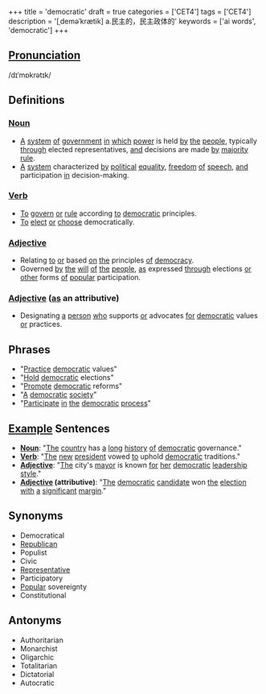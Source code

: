 +++
title = 'democratic'
draft = true
categories = ['CET4']
tags = ['CET4']
description = '[ˌdeməˈkrætik] a.民主的，民主政体的'
keywords = ['ai words', 'democratic']
+++

## [Pronunciation](/en/post/pronunciation/)
/dɪˈmɒkrətɪk/

## Definitions
### [Noun](/en/post/noun/)
- [A](/en/post/a/) [system](/en/post/system/) [of](/en/post/of/) [government](/en/post/government/) [in](/en/post/in/) [which](/en/post/which/) [power](/en/post/power/) is held [by](/en/post/by/) [the](/en/post/the/) [people](/en/post/people/), typically [through](/en/post/through/) elected representatives, [and](/en/post/and/) decisions are made [by](/en/post/by/) [majority](/en/post/majority/) [rule](/en/post/rule/).
- [A](/en/post/a/) [system](/en/post/system/) characterized [by](/en/post/by/) [political](/en/post/political/) [equality](/en/post/equality/), [freedom](/en/post/freedom/) [of](/en/post/of/) [speech](/en/post/speech/), [and](/en/post/and/) participation [in](/en/post/in/) decision-making.

### [Verb](/en/post/verb/)
- [To](/en/post/to/) [govern](/en/post/govern/) [or](/en/post/or/) [rule](/en/post/rule/) according [to](/en/post/to/) [democratic](/en/post/democratic/) principles.
- [To](/en/post/to/) [elect](/en/post/elect/) [or](/en/post/or/) [choose](/en/post/choose/) democratically.

### [Adjective](/en/post/adjective/)
- Relating [to](/en/post/to/) [or](/en/post/or/) based [on](/en/post/on/) [the](/en/post/the/) principles [of](/en/post/of/) [democracy](/en/post/democracy/).
- Governed [by](/en/post/by/) [the](/en/post/the/) [will](/en/post/will/) [of](/en/post/of/) [the](/en/post/the/) [people](/en/post/people/), [as](/en/post/as/) expressed [through](/en/post/through/) elections [or](/en/post/or/) [other](/en/post/other/) forms [of](/en/post/of/) [popular](/en/post/popular/) participation.

### [Adjective](/en/post/adjective/) ([as](/en/post/as/) an attributive)
- Designating [a](/en/post/a/) [person](/en/post/person/) [who](/en/post/who/) supports [or](/en/post/or/) advocates [for](/en/post/for/) [democratic](/en/post/democratic/) values [or](/en/post/or/) practices.

## Phrases
- "[Practice](/en/post/practice/) [democratic](/en/post/democratic/) values"
- "[Hold](/en/post/hold/) [democratic](/en/post/democratic/) elections"
- "[Promote](/en/post/promote/) [democratic](/en/post/democratic/) reforms"
- "[A](/en/post/a/) [democratic](/en/post/democratic/) [society](/en/post/society/)"
- "[Participate](/en/post/participate/) [in](/en/post/in/) [the](/en/post/the/) [democratic](/en/post/democratic/) [process](/en/post/process/)"

## [Example](/en/post/example/) Sentences
- **[Noun](/en/post/noun/)**: "[The](/en/post/the/) [country](/en/post/country/) has [a](/en/post/a/) [long](/en/post/long/) [history](/en/post/history/) [of](/en/post/of/) [democratic](/en/post/democratic/) governance."
- **[Verb](/en/post/verb/)**: "[The](/en/post/the/) [new](/en/post/new/) [president](/en/post/president/) vowed [to](/en/post/to/) uphold [democratic](/en/post/democratic/) traditions."
- **[Adjective](/en/post/adjective/)**: "[The](/en/post/the/) city's [mayor](/en/post/mayor/) is known [for](/en/post/for/) [her](/en/post/her/) [democratic](/en/post/democratic/) [leadership](/en/post/leadership/) [style](/en/post/style/)."
- **[Adjective](/en/post/adjective/) (attributive)**: "[The](/en/post/the/) [democratic](/en/post/democratic/) [candidate](/en/post/candidate/) won [the](/en/post/the/) [election](/en/post/election/) [with](/en/post/with/) [a](/en/post/a/) [significant](/en/post/significant/) [margin](/en/post/margin/)."

## Synonyms
- Democratical
- [Republican](/en/post/republican/)
- Populist
- Civic
- [Representative](/en/post/representative/)
- Participatory
- [Popular](/en/post/popular/) sovereignty
- Constitutional

## Antonyms
- Authoritarian
- Monarchist
- Oligarchic
- Totalitarian
- Dictatorial
- Autocratic
